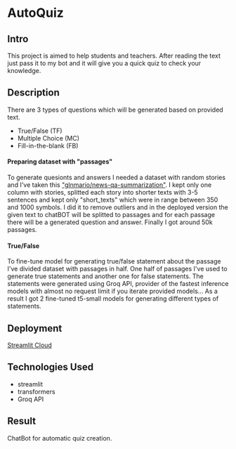 # AutoQuiz

## Intro
This project is aimed to help students and teachers. After reading the text just pass it to my bot and it will give you a quick quiz to check your knowledge.

## Description
There are 3 types of questions which will be generated based on provided text.

- True/False (TF)
- Multiple Choice (MC)
- Fill-in-the-blank (FB)

#### Preparing dataset with "passages"
To generate quesionts and answers I needed a dataset with random stories and I've taken this ["glnmario/news-qa-summarization"](https://huggingface.co/datasets/glnmario/news-qa-summarization). I kept only one column with stories, splitted each story into shorter texts with 3-5 sentences and kept only "short_texts" which were in range between 350 and 1000 symbols. I did it to remove outliers and in the deployed version the given text to chatBOT will be splitted to passages and for each passage there will be a generated question and answer. Finally I got around 50k passages.

#### True/False
To fine-tune model for generating true/false statement about the passage I've divided dataset with passages in half. One half of passages I've used to generate true statements and another one for false statements. The statements were generated using Groq API, provider of the fastest inference models with almost no request limit if you iterate provided models... As a result I got 2 fine-tuned t5-small models for generating different types of statements.


## Deployment 
[Streamlit Cloud](https://nikitazuevblago-autoquiz-quizgui-xpgudz.streamlit.app/)

## Technologies Used

- streamlit
- transformers
- Groq API

## Result 
ChatBot for automatic quiz creation. 
